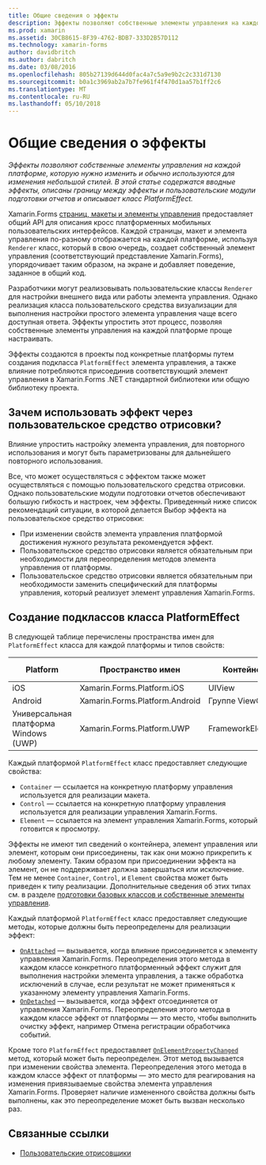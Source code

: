 ```yaml
---
title: Общие сведения о эффекты
description: Эффекты позволяют собственные элементы управления на каждой платформе, которую нужно изменить и обычно используются для изменения небольшой стилей. В этой статье содержатся вводные эффекты, описаны границу между эффекты и пользовательские модули подготовки отчетов и описывает класс PlatformEffect.
ms.prod: xamarin
ms.assetid: 30CB8615-8F39-4762-BDB7-333D2B57D112
ms.technology: xamarin-forms
author: davidbritch
ms.author: dabritch
ms.date: 03/08/2016
ms.openlocfilehash: 805b27139d644d0fac4a7c5a9e9b2c2c331d7130
ms.sourcegitcommit: b0a1c3969ab2a7b7fe961f4f470d1aa57b1ff2c6
ms.translationtype: MT
ms.contentlocale: ru-RU
ms.lasthandoff: 05/10/2018
---
```

# <a name="introduction-to-effects"></a>Общие сведения о эффекты

_Эффекты позволяют собственные элементы управления на каждой платформе, которую нужно изменить и обычно используются для изменения небольшой стилей. В этой статье содержатся вводные эффекты, описаны границу между эффекты и пользовательские модули подготовки отчетов и описывает класс PlatformEffect._

Xamarin.Forms [страниц, макеты и элементы управления](~/xamarin-forms/user-interface/controls/index.md) предоставляет общий API для описания кросс платформенных мобильных пользовательских интерфейсов. Каждой страницы, макет и элемента управления по-разному отображается на каждой платформе, используя `Renderer` класс, который в свою очередь, создает собственный элемент управления (соответствующий представление Xamarin.Forms), упорядочивает таким образом, на экране и добавляет поведение, заданное в общий код.

Разработчики могут реализовывать пользовательские классы `Renderer` для настройки внешнего вида или работы элемента управления. Однако реализация класса пользовательского средства визуализации для выполнения настройки простого элемента управления чаще всего доступная ответа. Эффекты упростить этот процесс, позволяя собственные элементы управления на каждой платформе проще настраивать.

Эффекты создаются в проекты под конкретные платформы путем создания подкласса `PlatformEffect` элемента управления, а также влияние потребляются присоединив соответствующий элемент управления в Xamarin.Forms .NET стандартной библиотеки или общую библиотеку проекта.

## <a name="why-use-an-effect-over-a-custom-renderer"></a>Зачем использовать эффект через пользовательское средство отрисовки?

Влияние упростить настройку элемента управления, для повторного использования и могут быть параметризованы для дальнейшего повторного использования.

Все, что может осуществляться с эффектом также может осуществляться с помощью пользовательского средства отрисовки. Однако пользовательские модули подготовки отчетов обеспечивают большую гибкость и настроек, чем эффекты. Приведенный ниже список рекомендаций ситуации, в которой делается Выбор эффекта на пользовательское средство отрисовки:

- При изменении свойств элемента управления платформой достижения нужного результата рекомендуется эффект.
- Пользовательское средство отрисовки является обязательным при необходимости для переопределения методов элемента управления от платформы.
- Пользовательское средство отрисовки является обязательным при необходимости заменить специфический для платформы управления, который реализует элемент управления Xamarin.Forms.

## <a name="subclassing-the-platformeffect-class"></a>Создание подклассов класса PlatformEffect

В следующей таблице перечислены пространства имен для `PlatformEffect` класса для каждой платформы и типов свойств:

|Platform|Пространство имен|Контейнер|Элемент управления|
|--- |--- |--- |--- |
|iOS|Xamarin.Forms.Platform.iOS|UIView|UIView|
|Android|Xamarin.Forms.Platform.Android|Группе ViewGroup|Просмотр|
|Универсальная платформа Windows (UWP)|Xamarin.Forms.Platform.UWP|FrameworkElement|FrameworkElement|

Каждый платформой `PlatformEffect` класс предоставляет следующие свойства:

- `Container` — ссылается на конкретную платформу управления используется для реализации макета.
- `Control` — ссылается на конкретную платформу управления используется для реализации управления Xamarin.Forms.
- `Element` — ссылается на элемент управления Xamarin.Forms, который готовится к просмотру.

Эффекты не имеют тип сведений о контейнера, элемент управления или элемент, которым они присоединены, так как они можно прикрепить к любому элементу. Таким образом при присоединении эффекта на элемент, он не поддерживает должна завершаться или исключение. Тем не менее `Container`, `Control`, и `Element` свойства может быть приведен к типу реализации. Дополнительные сведения об этих типах см. в разделе [подготовки базовых классов и собственные элементы управления](~/xamarin-forms/app-fundamentals/custom-renderer/renderers.md).

Каждый платформой `PlatformEffect` класс предоставляет следующие методы, которые должны быть переопределены для реализации эффект:

- [`OnAttached`](https://developer.xamarin.com/api/member/Xamarin.Forms.Effect.OnAttached()/) — вызывается, когда влияние присоединяется к элементу управления Xamarin.Forms. Переопределения этого метода в каждом классе конкретного платформенный эффект служит для выполнения настройки элемента управления, а также обработка исключений в случае, если результат не может применяться к указанному элементу управления Xamarin.Forms.
- [`OnDetached`](https://developer.xamarin.com/api/member/Xamarin.Forms.Effect.OnDetached()/) — вызывается, когда эффект отсоединяется от управления Xamarin.Forms. Переопределения этого метода в каждом классе эффект от платформы — это место, чтобы выполнить очистку эффект, например Отмена регистрации обработчика событий.

Кроме того `PlatformEffect` предоставляет [ `OnElementPropertyChanged` ](https://developer.xamarin.com/api/member/Xamarin.Forms.PlatformEffect%3CTContainer,TControl%3E.OnElementPropertyChanged/p/System.ComponentModel.PropertyChangedEventArgs/) метод, который может быть переопределен. Этот метод вызывается при изменении свойства элемента. Переопределения этого метода в каждом классе эффект от платформы — это место для реагирования на изменения привязываемые свойства элемента управления Xamarin.Forms. Проверяет наличие измененного свойства должны быть выполнены, как это переопределение может быть вызван несколько раз.


## <a name="related-links"></a>Связанные ссылки

- [Пользовательские отрисовщики](~/xamarin-forms/app-fundamentals/custom-renderer/index.md)
